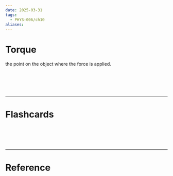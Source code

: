```yaml
---
date: 2025-03-31
tags:
  - PHYS-006/ch10
aliases:
---
```

# Torque
the point on the object where the force is applied.



# ‌
---
# Flashcards


# ‌
---
# Reference

